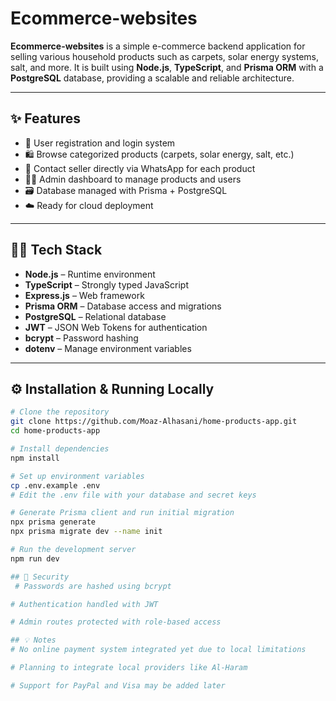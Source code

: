 # Ecommerce-websites

**Ecommerce-websites** is a simple e-commerce backend application for selling various household products such as carpets, solar energy systems, salt, and more. It is built using **Node.js**, **TypeScript**, and **Prisma ORM** with a **PostgreSQL** database, providing a scalable and reliable architecture.

---

## ✨ Features

- 🔐 User registration and login system  
- 🛍️ Browse categorized products (carpets, solar energy, salt, etc.)  
- 💬 Contact seller directly via WhatsApp for each product  
- 🧑‍💼 Admin dashboard to manage products and users  
- 🗃️ Database managed with Prisma + PostgreSQL  
- ☁️ Ready for cloud deployment  

---

## 🧑‍💻 Tech Stack

- **Node.js** – Runtime environment  
- **TypeScript** – Strongly typed JavaScript  
- **Express.js** – Web framework  
- **Prisma ORM** – Database access and migrations  
- **PostgreSQL** – Relational database  
- **JWT** – JSON Web Tokens for authentication  
- **bcrypt** – Password hashing  
- **dotenv** – Manage environment variables  

---

## ⚙️ Installation & Running Locally

```bash
# Clone the repository
git clone https://github.com/Moaz-Alhasani/home-products-app.git
cd home-products-app

# Install dependencies
npm install

# Set up environment variables
cp .env.example .env
# Edit the .env file with your database and secret keys

# Generate Prisma client and run initial migration
npx prisma generate
npx prisma migrate dev --name init

# Run the development server
npm run dev

## 🔐 Security
 # Passwords are hashed using bcrypt

# Authentication handled with JWT

# Admin routes protected with role-based access

## 💡 Notes
# No online payment system integrated yet due to local limitations

# Planning to integrate local providers like Al-Haram

# Support for PayPal and Visa may be added later


